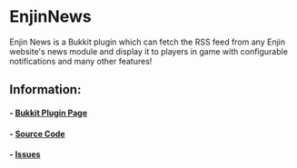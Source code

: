 EnjinNews
=========

Enjin News is a Bukkit plugin which can fetch the RSS feed from any Enjin website's news module and display it to players in game with configurable notifications and many other features!

## Information:

#### - [Bukkit Plugin Page]
#### - [Source Code]
#### - [Issues]

[Bukkit Plugin Page]: http://dev.bukkit.org/bukkit-plugins/enjin-news/
[Source Code]: https://github.com/kmecpp/EnjinNews/tree/master/EnjinNews
[Issues]: http://dev.bukkit.org/bukkit-plugins/enjin-news/tickets/
